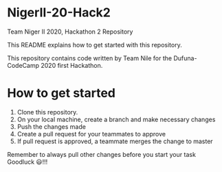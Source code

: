 # NigerII-20-Hack2
Team Niger II 2020, Hackathon 2 Repository

This README explains how to get started with this repository.

This repository contains code written by Team Nile for the Dufuna-CodeCamp 2020 first Hackathon.

# How to get started
1. Clone this repository.
2. On your local machine, create a branch and make necessary changes
3. Push the changes made
4. Create a pull request for your teammates to approve
5. If pull request is approved, a teammate merges the change to master

Remember to always pull other changes before you start your task
Goodluck 😃!!!
